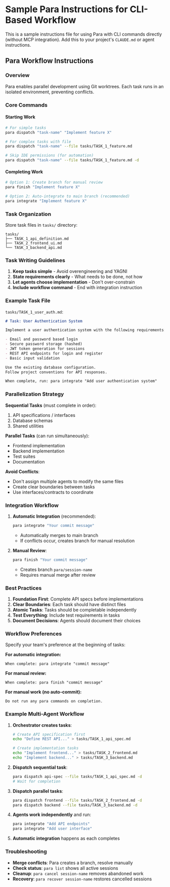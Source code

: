 # Sample Para Instructions for CLI-Based Workflow

This is a sample instructions file for using Para with CLI commands directly (without MCP integration). Add this to your project's `CLAUDE.md` or agent instructions.

## Para Workflow Instructions

### Overview
Para enables parallel development using Git worktrees. Each task runs in an isolated environment, preventing conflicts.

### Core Commands

#### Starting Work
```bash
# For simple tasks
para dispatch "task-name" "Implement feature X"

# For complex tasks with file
para dispatch "task-name" --file tasks/TASK_1_feature.md

# Skip IDE permissions (for automation)
para dispatch "task-name" --file tasks/TASK_1_feature.md -d
```

#### Completing Work
```bash
# Option 1: Create branch for manual review
para finish "Implement feature X"

# Option 2: Auto-integrate to main branch (recommended)
para integrate "Implement feature X"
```

### Task Organization

Store task files in `tasks/` directory:
```
tasks/
├── TASK_1_api_definition.md
├── TASK_2_frontend_ui.md
└── TASK_3_backend_api.md
```

### Task Writing Guidelines

1. **Keep tasks simple** - Avoid overengineering and YAGNI
2. **State requirements clearly** - What needs to be done, not how
3. **Let agents choose implementation** - Don't over-constrain
4. **Include workflow command** - End with integration instruction

### Example Task File

`tasks/TASK_1_user_auth.md`:
```markdown
# Task: User Authentication System

Implement a user authentication system with the following requirements:

- Email and password based login
- Secure password storage (hashed)
- JWT token generation for sessions
- REST API endpoints for login and register
- Basic input validation

Use the existing database configuration.
Follow project conventions for API responses.

When complete, run: para integrate "Add user authentication system"
```

### Parallelization Strategy

**Sequential Tasks** (must complete in order):
1. API specifications / interfaces
2. Database schemas
3. Shared utilities

**Parallel Tasks** (can run simultaneously):
- Frontend implementation
- Backend implementation  
- Test suites
- Documentation

**Avoid Conflicts**:
- Don't assign multiple agents to modify the same files
- Create clear boundaries between tasks
- Use interfaces/contracts to coordinate

### Integration Workflow

1. **Automatic Integration** (recommended):
   ```bash
   para integrate "Your commit message"
   ```
   - Automatically merges to main branch
   - If conflicts occur, creates branch for manual resolution

2. **Manual Review**:
   ```bash
   para finish "Your commit message"
   ```
   - Creates branch `para/session-name`
   - Requires manual merge after review

### Best Practices

1. **Foundation First**: Complete API specs before implementations
2. **Clear Boundaries**: Each task should have distinct files
3. **Atomic Tasks**: Tasks should be completable independently
4. **Test Everything**: Include test requirements in tasks
5. **Document Decisions**: Agents should document their choices

### Workflow Preferences

Specify your team's preference at the beginning of tasks:

**For automatic integration:**
```
When complete: para integrate "commit message"
```

**For manual review:**
```
When complete: para finish "commit message"
```

**For manual work (no auto-commit):**
```
Do not run any para commands on completion.
```

### Example Multi-Agent Workflow

1. **Orchestrator creates tasks**:
   ```bash
   # Create API specification first
   echo "Define REST API..." > tasks/TASK_1_api_spec.md
   
   # Create implementation tasks
   echo "Implement frontend..." > tasks/TASK_2_frontend.md
   echo "Implement backend..." > tasks/TASK_3_backend.md
   ```

2. **Dispatch sequential task**:
   ```bash
   para dispatch api-spec --file tasks/TASK_1_api_spec.md -d
   # Wait for completion
   ```

3. **Dispatch parallel tasks**:
   ```bash
   para dispatch frontend --file tasks/TASK_2_frontend.md -d
   para dispatch backend --file tasks/TASK_3_backend.md -d
   ```

4. **Agents work independently** and run:
   ```bash
   para integrate "Add API endpoints"
   para integrate "Add user interface"
   ```

5. **Automatic integration** happens as each completes

### Troubleshooting

- **Merge conflicts**: Para creates a branch, resolve manually
- **Check status**: `para list` shows all active sessions
- **Cleanup**: `para cancel session-name` removes abandoned work
- **Recovery**: `para recover session-name` restores cancelled sessions
